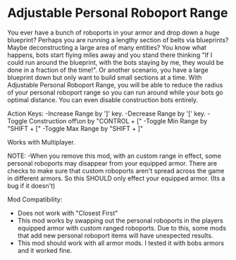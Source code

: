 # Adjustable Personal Roboport Range

You ever have a bunch of roboports in your armor and drop down a huge blueprint? Perhaps you are running a lengthy section of belts via blueprints? Maybe deconstructing a large area of many entities? You know what happens, bots start flying miles away and you stand there thinking "If I could run around the blueprint, with the bots staying by me, they would be done in a fraction of the time!". Or another scenario, you have a large blueprint down but only want to build small sections at a time. With Adjustable Personal Roboport Range, you will be able to reduce the radius of your personal roboport range so you can run around while your bots go optimal distance. You can even disable construction bots entirely.

Action Keys:
-Increase Range by ']' key.
-Decrease Range by '[' key.
-Toggle Construction off\on by "CONTROL + ["
-Toggle Min Range by "SHIFT + ["
-Toggle Max Range by "SHIFT + ]"

Works with Multiplayer.

NOTE:
-When you remove this mod, with an custom range in effect, some personal roboports may disappear from your equipped armor. There are checks to make sure that custom roboports aren't spread across the game in different armors. So this SHOULD only effect your equipped armor. (Its a bug if it doesn't)

Mod Compatibility:
- Does not work with "Closest First"
- This mod works by swapping out the personal roboports in the players equipped armor with custom ranged roboports. Due to this, some mods that add new personal roboport items will have unexpected results.
- This mod should work with all armor mods. I tested it with bobs armors and it worked fine.
